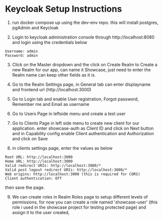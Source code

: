 # Keycloak Setup Instructions


1. run docker compose up using the dev-env repo. this will install postgres, pgAdmin and Keycloak

2. Login to  keycloak administration console through http://localhost:8080 and login using the credentials below
```
Username: admin
Password: admin
````

3. Click on the Master dropdown and the click on Create Realm to Create a new Realm for our app, can name it Showcase, just need to enter the Realm name can keep other fields as it is.

4. Go to the Realm Settings page, in General tab can enter displayname and frontend url (http://localhost:3000)

5. Go to Login tab and enable User registration, Forgot password, Remember me and Email as username

6. Go to Users Page in leftside menu and create a test user

7. Go to Clients Page in left side menu to create new client for our application. enter showcase-auth as Client ID and click on Next button and in Capability config enable Client authentication and Authorization and click on Save 

8. in clients settings page, enter the values as below

```
Root URL: http://localhost:3000
Home URL: http://localhost:3000
Valid redirect URIs: http://localhost:3000/*
Valid post logout redirect URIs: http://localhost:3000/*
Web origins: http://localhost:3000 (this is required for CORS)
Client authentication: Off
```

then save the page.

9. We can create roles in Realm Roles page to setup different levels of permissions, for now you can create a role named 'showcase-user' (this role i used in the showcase project for testing protected page) and assign it to the user created, 

